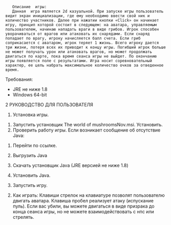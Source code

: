        Описание  игры:
       Данная  игра является 2d казуальной. При запуске игры пользователь видит экран инициализации, где ему необходимо ввести свой ник и количество участников. Далее при нажатии кнопки «Click» он начинает игру, принцип которой состоит в следующем: на аватара, управляемым пользователем, начинаю нападать враги в виде грибов. Игрок способен уворачиваться от врагов или атаковать их снарядами. Если снаряд попадает по врагу, игроку начисляется балл счета. Если гриб соприкасается с аватаром, игрок теряет 1 жизнь. Всего игроку дается три жизни, потеря всех их приводит к концу игры. Погибший игрок больше не может получать урон или атаковать врагов, но может продолжать двигаться по карте, пока время сеанса игры не выйдет. По окончанию игры появляется поле с результатами. Игра носит соревновательный характер, ее цель набрать максимальное количество очков за отведенное время.  
Требования:
- JRE не ниже 1.8
- Windows 64-bit

2 РУКОВОДСТВО ДЛЯ ПОЛЬЗОВАТЕЛЯ
1. Установка игры.
1)	Запустить установщик The world of mushroomsNov.msi. Установить.
2)	Проверить работу игры. Если возникает сообщение об отсутствие Java: 
  
1. Перейти по ссылке.
2. Выгрузить Java
 
3. Скачать установщик Java (JRE версией не ниже 1.8)
 
4. Установить Java.
 
3)	Запустить игру.
2. Как играть:
Клавиши стрелок на клавиатуре позволят пользователю двигать аватара. Клавиша пробел реализует атаку (испускание пуль).
Если вас убили, вы можете двигаться в виде призрака до конца сеанса игры, но не можете взаимодействовать с нпс или стрелять.
